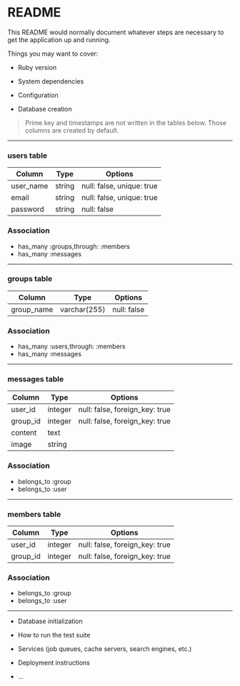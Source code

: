 # README

This README would normally document whatever steps are necessary to get the
application up and running.

Things you may want to cover:

* Ruby version

* System dependencies

* Configuration

* Database creation
> Prime key and timestamps are not written in the tables below. Those columns are created by default.
------------------------

### users table

|Column|Type|Options|
|------|----|-------|
|user_name|string|null: false, unique: true|
|email|string|null: false, unique: true|
|password|string|null: false|

### Association
- has_many :groups,through: :members
- has_many :messages
------------------------

### groups table

|Column|Type|Options|
|------|----|-------|
|group_name|varchar(255)|null: false|

### Association
- has_many :users,through: :members
- has_many :messages
------------------------

### messages table

|Column|Type|Options|
|------|----|-------|
|user_id|integer|null: false, foreign_key: true|
|group_id|integer|null: false, foreign_key: true|
|content|text| |
|image|string| |

### Association
- belongs_to :group
- belongs_to :user
------------------------

### members table

|Column|Type|Options|
|------|----|-------|
|user_id|integer|null: false, foreign_key: true|
|group_id|integer|null: false, foreign_key: true|

### Association
- belongs_to :group
- belongs_to :user
------------------------

* Database initialization

* How to run the test suite

* Services (job queues, cache servers, search engines, etc.)

* Deployment instructions

* ...
